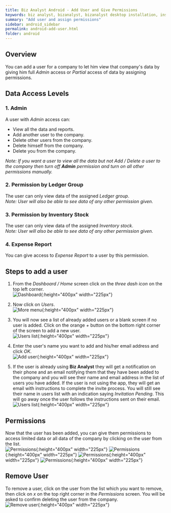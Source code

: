 ```yaml
---
title: Biz Analyst Android - Add User and Give Permissions
keywords: biz analyst, bizanalyst, bizanalyst desktop installation, install, bizanalyst installation, sync interval, biz analyst sync, bizanalyst sync, biz analyst sync interval
summary: "Add user and assign permissions"
sidebar: android_sidebar
permalink: android-add-user.html
folder: android
---
```


## Overview
You can add a user for a company to let him view that company's data by giving him full *Admin* access or *Partial* access of data by assigning permissions.  

## Data Access Levels
### 1. Admin  
  A user with *Admin* access can:
  + View all the data and reports.
  + Add another user to the company.
  + Delete other users from the company.
  + Delete himself from the company.
  + Delete you from the company.  

*Note: If you want a user to view all the data but not Add / Delete a user to the company then turn off **Admin** permission and turn on all other permissions manually.*  

### 2. Permission by Ledger Group  
  The user can only view data of the assigned *Ledger group*.  
  *Note: User will also be able to see data of any other permission given.*

### 3. Permission by Inventory Stock  
  The user can only view data of the assigned *Inventory stock*.  
  *Note: User will also be able to see data of any other permission given.*

### 4. Expense Report  
  You can give access to *Expense Report* to a user by this permission.

## Steps to add a user
1. From the *Dashboard / Home* screen click on the *three dash icon* on the top left corner.  
![Dashboard](images/android-permissions/android-permission-1.jpg "Dashboard"){:height="400px" width="225px"}  

2. Now click on *Users*.  
![More menu](images/android-permissions/android-permission-2.jpg "More menu"){:height="400px" width="225px"}  

3. You will now see a list of already added users or a blank screen if no user is added. Click on the orange *+* button on the bottom right corner of the screen to add a new user.  
![Users list](images/android-permissions/android-permission-3.jpg "Users list"){:height="400px" width="225px"}  

4. Enter the user's name you want to add and his/her email address and click *OK*.  
![Add user](images/android-permissions/android-permission-4.jpg "Add user"){:height="400px" width="225px"}  

5. If the user is already using **Biz Analyst** they will get a notification on their phone and an email notifying them that they have been added to the company and you will see their name and email address in the list of users you have added. If the user is not using the app, they will get an email with instructions to complete the invite process. You will still see their name in users list with an indication saying *Invitation Pending*. This will go away once the user follows the instructions sent on their email.  
![Users list](images/android-permissions/android-permission-5.jpg "Users list"){:height="400px" width="225px"}  

## Permissions
Now that the user has been added, you can give them permissions to access limited data or all data of the company by clicking on the user from the list.  
![Permissions](images/android-permissions/android-permission-6.jpg "Permissions"){:height="400px" width="225px"}
![Permissions](images/android-permissions/android-permission-7.jpg "Permissions"){:height="400px" width="225px"}
![Permissions](images/android-permissions/android-permission-8.jpg "Permissions"){:height="400px" width="225px"}
![Permissions](images/android-permissions/android-permission-9.jpg "Permissions"){:height="400px" width="225px"}

## Remove User
To remove a user, click on the user from the list which you want to remove, then click on *x* on the top right corner in the *Permissions* screen. You will be asked to confirm deleting the user from the company.  
![Remove user](images/android-permissions/android-permission-10.jpg "Remove User"){:height="400px" width="225px"}